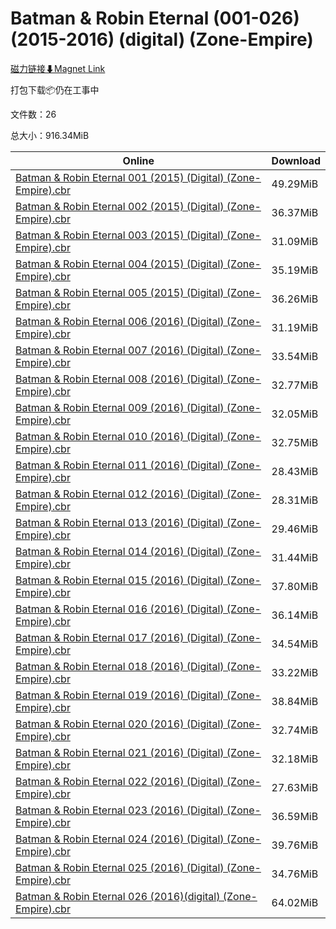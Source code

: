 # Batman & Robin Eternal (001-026) (2015-2016) (digital) (Zone-Empire)

[磁力链接⬇Magnet Link](magnet:?xt=urn:btih:4d9e5e50ee32e6d91a6c6575c78a67c225442e85&dn=Batman%20%26%20Robin%20Eternal%20%28001-026%29%20%282015-2016%29%20%28digital%29%20%28Zone-Empire%29)

打包下载📦仍在工事中

文件数：26

总大小：916.34MiB

Online | Download
--- | ---
[Batman & Robin Eternal 001 (2015) (Digital) (Zone-Empire).cbr](https://github.com/alicewish/markdown/blob/master/comic/Batman-Robin-Eternal-001-2015-Digital-Zone-Empire-cbr.md) | 49.29MiB
[Batman & Robin Eternal 002 (2015) (Digital) (Zone-Empire).cbr](https://github.com/alicewish/markdown/blob/master/comic/Batman-Robin-Eternal-002-2015-Digital-Zone-Empire-cbr.md) | 36.37MiB
[Batman & Robin Eternal 003 (2015) (Digital) (Zone-Empire).cbr](https://github.com/alicewish/markdown/blob/master/comic/Batman-Robin-Eternal-003-2015-Digital-Zone-Empire-cbr.md) | 31.09MiB
[Batman & Robin Eternal 004 (2015) (Digital) (Zone-Empire).cbr](https://github.com/alicewish/markdown/blob/master/comic/Batman-Robin-Eternal-004-2015-Digital-Zone-Empire-cbr.md) | 35.19MiB
[Batman & Robin Eternal 005 (2015) (Digital) (Zone-Empire).cbr](https://github.com/alicewish/markdown/blob/master/comic/Batman-Robin-Eternal-005-2015-Digital-Zone-Empire-cbr.md) | 36.26MiB
[Batman & Robin Eternal 006 (2016) (Digital) (Zone-Empire).cbr](https://github.com/alicewish/markdown/blob/master/comic/Batman-Robin-Eternal-006-2016-Digital-Zone-Empire-cbr.md) | 31.19MiB
[Batman & Robin Eternal 007 (2016) (Digital) (Zone-Empire).cbr](https://github.com/alicewish/markdown/blob/master/comic/Batman-Robin-Eternal-007-2016-Digital-Zone-Empire-cbr.md) | 33.54MiB
[Batman & Robin Eternal 008 (2016) (Digital) (Zone-Empire).cbr](https://github.com/alicewish/markdown/blob/master/comic/Batman-Robin-Eternal-008-2016-Digital-Zone-Empire-cbr.md) | 32.77MiB
[Batman & Robin Eternal 009 (2016) (Digital) (Zone-Empire).cbr](https://github.com/alicewish/markdown/blob/master/comic/Batman-Robin-Eternal-009-2016-Digital-Zone-Empire-cbr.md) | 32.05MiB
[Batman & Robin Eternal 010 (2016) (Digital) (Zone-Empire).cbr](https://github.com/alicewish/markdown/blob/master/comic/Batman-Robin-Eternal-010-2016-Digital-Zone-Empire-cbr.md) | 32.75MiB
[Batman & Robin Eternal 011 (2016) (Digital) (Zone-Empire).cbr](https://github.com/alicewish/markdown/blob/master/comic/Batman-Robin-Eternal-011-2016-Digital-Zone-Empire-cbr.md) | 28.43MiB
[Batman & Robin Eternal 012 (2016) (Digital) (Zone-Empire).cbr](https://github.com/alicewish/markdown/blob/master/comic/Batman-Robin-Eternal-012-2016-Digital-Zone-Empire-cbr.md) | 28.31MiB
[Batman & Robin Eternal 013 (2016) (Digital) (Zone-Empire).cbr](https://github.com/alicewish/markdown/blob/master/comic/Batman-Robin-Eternal-013-2016-Digital-Zone-Empire-cbr.md) | 29.46MiB
[Batman & Robin Eternal 014 (2016) (Digital) (Zone-Empire).cbr](https://github.com/alicewish/markdown/blob/master/comic/Batman-Robin-Eternal-014-2016-Digital-Zone-Empire-cbr.md) | 31.44MiB
[Batman & Robin Eternal 015 (2016) (Digital) (Zone-Empire).cbr](https://github.com/alicewish/markdown/blob/master/comic/Batman-Robin-Eternal-015-2016-Digital-Zone-Empire-cbr.md) | 37.80MiB
[Batman & Robin Eternal 016 (2016) (Digital) (Zone-Empire).cbr](https://github.com/alicewish/markdown/blob/master/comic/Batman-Robin-Eternal-016-2016-Digital-Zone-Empire-cbr.md) | 36.14MiB
[Batman & Robin Eternal 017 (2016) (Digital) (Zone-Empire).cbr](https://github.com/alicewish/markdown/blob/master/comic/Batman-Robin-Eternal-017-2016-Digital-Zone-Empire-cbr.md) | 34.54MiB
[Batman & Robin Eternal 018 (2016) (Digital) (Zone-Empire).cbr](https://github.com/alicewish/markdown/blob/master/comic/Batman-Robin-Eternal-018-2016-Digital-Zone-Empire-cbr.md) | 33.22MiB
[Batman & Robin Eternal 019 (2016) (Digital) (Zone-Empire).cbr](https://github.com/alicewish/markdown/blob/master/comic/Batman-Robin-Eternal-019-2016-Digital-Zone-Empire-cbr.md) | 38.84MiB
[Batman & Robin Eternal 020 (2016) (Digital) (Zone-Empire).cbr](https://github.com/alicewish/markdown/blob/master/comic/Batman-Robin-Eternal-020-2016-Digital-Zone-Empire-cbr.md) | 32.74MiB
[Batman & Robin Eternal 021 (2016) (Digital) (Zone-Empire).cbr](https://github.com/alicewish/markdown/blob/master/comic/Batman-Robin-Eternal-021-2016-Digital-Zone-Empire-cbr.md) | 32.18MiB
[Batman & Robin Eternal 022 (2016) (Digital) (Zone-Empire).cbr](https://github.com/alicewish/markdown/blob/master/comic/Batman-Robin-Eternal-022-2016-Digital-Zone-Empire-cbr.md) | 27.63MiB
[Batman & Robin Eternal 023 (2016) (Digital) (Zone-Empire).cbr](https://github.com/alicewish/markdown/blob/master/comic/Batman-Robin-Eternal-023-2016-Digital-Zone-Empire-cbr.md) | 36.59MiB
[Batman & Robin Eternal 024 (2016) (Digital) (Zone-Empire).cbr](https://github.com/alicewish/markdown/blob/master/comic/Batman-Robin-Eternal-024-2016-Digital-Zone-Empire-cbr.md) | 39.76MiB
[Batman & Robin Eternal 025 (2016) (Digital) (Zone-Empire).cbr](https://github.com/alicewish/markdown/blob/master/comic/Batman-Robin-Eternal-025-2016-Digital-Zone-Empire-cbr.md) | 34.76MiB
[Batman & Robin Eternal 026 (2016)(digital) (Zone-Empire).cbr](https://github.com/alicewish/markdown/blob/master/comic/Batman-Robin-Eternal-026-2016-digital-Zone-Empire-cbr.md) | 64.02MiB